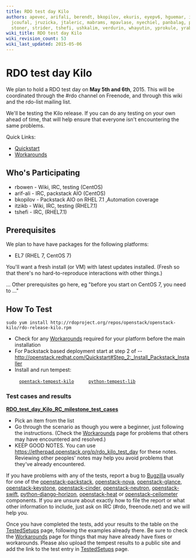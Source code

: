 ```yaml
---
title: RDO test day Kilo
authors: apevec, arifali, berendt, bkopilov, ekuris, eyepv6, hguemar, iovadia, itzikb,
  jcoufal, jruzicka, jtaleric, mabrams, mpavlase, nyechiel, panbalag, pixelbeat, rbowen,
  stoner, strider, tshefi, ushkalim, verdurin, whayutin, yprokule, yrabl
wiki_title: RDO test day Kilo
wiki_revision_count: 53
wiki_last_updated: 2015-05-06
---
```


# RDO test day Kilo

We plan to hold a RDO test day on **May 5th and 6th**, 2015. This will be coordinated through the #rdo channel on Freenode, and through this wiki and the rdo-list mailing list.

We'll be testing the Kilo release. If you can do any testing on your own ahead of time, that will help ensure that everyone isn't encountering the same problems.

Quick Links:

*   [Quickstart](Quickstart)
*   [Workarounds](Workarounds)

## Who's Participating

*   rbowen - Wiki, IRC, testing (CentOS)
*   arif-ali - IRC, packstack AIO (CentOS)
*   bkopilov - Packstack AIO on RHEL 7.1 ,Automation coverage
*   itzikb - Wiki, IRC, testing (RHEL7.1)
*   tshefi - IRC, (RHEL7.1)

## Prerequisites

We plan to have have packages for the following platforms:

*   EL7 (RHEL 7, CentOS 7)

You'll want a fresh install (or VM) with latest updates installed. (Fresh so that there's no hard-to-reproduce interactions with other things.)

... Other prerequisites go here, eg "before you start on CentOS 7, you need to ..."

## How To Test

    sudo yum install http://rdoproject.org/repos/openstack/openstack-kilo/rdo-release-kilo.rpm

*   Check for any [ Workarounds](Workarounds) required for your platform before the main installation
*   For Packstack based deployment start at step 2 of -- <http://openstack.redhat.com/Quickstart#Step_2:_Install_Packstack_Installer>
*   Install and run tempest:

`     `[`opentack-tempest-kilo`](https://repos.fedorapeople.org/repos/openstack/openstack-kilo/fedora-21/fedora/openstack-tempest-kilo-20150413.2.fc23.noarch.rpm)
`     `[`python-tempest-lib`](https://repos.fedorapeople.org/repos/openstack/openstack-kilo/fedora-22/fedora/python-tempest-lib-0.4.0-3.fc23.noarch.rpm)

### Test cases and results

**[RDO_test_day_Kilo_RC_milestone_test_cases](RDO_test_day_Kilo_RC_milestone_test_cases)**

*   Pick an item from the list
*   Go through the scenario as though you were a beginner, just following the instructions. (Check the [ Workarounds](Workarounds) page for problems that others may have encountered and resolved.)
*   KEEP GOOD NOTES. You can use <https://etherpad.openstack.org/p/rdo_kilo_test_day> for these notes. Reviewing other peoples' notes may help you avoid problems that they've already encountered.

If you have problems with any of the tests, report a bug to [Bugzilla](https://bugzilla.redhat.com) usually for one of the [openstack-packstack](https://bugzilla.redhat.com/enter_bug.cgi?product=RDO&version=18&component=openstack-packstack), [openstack-nova](https://bugzilla.redhat.com/enter_bug.cgi?product=RDO&version=18&component=openstack-nova), [openstack-glance](https://bugzilla.redhat.com/enter_bug.cgi?product=RDO&version=18&component=openstack-glance), [openstack-keystone](https://bugzilla.redhat.com/enter_bug.cgi?product=RDO&version=18&component=openstack-keystone), [openstack-cinder](https://bugzilla.redhat.com/enter_bug.cgi?product=RDO&version=18&component=openstack-cinder), [openstack-neutron](https://bugzilla.redhat.com/enter_bug.cgi?product=RDO&version=18&component=openstack-neutron), [openstack-swift](https://bugzilla.redhat.com/enter_bug.cgi?product=RDO&version=18&component=openstack-swift), [python-django-horizon](https://bugzilla.redhat.com/enter_bug.cgi?product=RDO&version=18&component=python-django-horizon), [openstack-heat](https://bugzilla.redhat.com/enter_bug.cgi?product=RDO&version=18&component=openstack-heat) or [openstack-ceilometer](https://bugzilla.redhat.com/enter_bug.cgi?product=RDO&version=18&component=openstack-ceilometer) components. If you are unsure about exactly how to file the report or what other information to include, just ask on IRC (#rdo, freenode.net) and we will help you.

Once you have completed the tests, add your results to the table on the [TestedSetups](RDO_test_day_Kilo_RC_milestone_test_cases) page, following the examples already there. Be sure to check the [ Workarounds](Workarounds) page for things that may have already have fixes or workarounds. Please also upload the tempest results to a public site and add the link to the test entry in [TestedSetups](RDO_test_day_Kilo_RC_milestone_test_cases) page.
